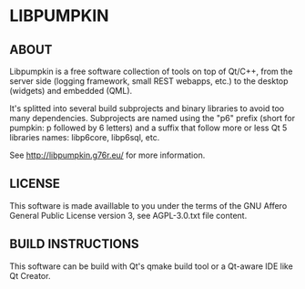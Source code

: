 LIBPUMPKIN
==========

ABOUT
-----

Libpumpkin is a free software collection of tools on top of Qt/C++,
from the server side (logging framework, small REST webapps, etc.)
to the desktop (widgets) and embedded (QML).

It's splitted into several build subprojects and binary libraries to avoid
too many dependencies. Subprojects are named using the "p6" prefix (short for
pumpkin: p followed by 6 letters) and a suffix that follow more or less Qt 5
libraries names: libp6core, libp6sql, etc.

See http://libpumpkin.g76r.eu/ for more information.

LICENSE
-------

This software is made availlable to you under the terms of the GNU Affero
General Public License version 3, see AGPL-3.0.txt file content.

BUILD INSTRUCTIONS
------------------

This software can be build with Qt's qmake build tool or a Qt-aware IDE
like Qt Creator.
